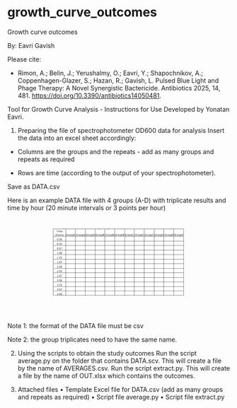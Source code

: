 # growth_curve_outcomes
Growth curve outcomes

By: Eavri Gavish

Please cite:
 - Rimon, A.; Belin, J.; Yerushalmy, O.; Eavri, Y.; Shapochnikov, A.; Coppenhagen-Glazer, S.; Hazan, R.; Gavish, L. Pulsed Blue Light and Phage Therapy: A Novel Synergistic Bactericide. Antibiotics 2025, 14, 481. https://doi.org/10.3390/antibiotics14050481.


Tool for Growth Curve Analysis - Instructions for Use
Developed by Yonatan Eavri.

1. Preparing the file of spectrophotometer OD600 data for analysis
Insert the data into an excel sheet accordingly:

 *	Columns are the groups and the repeats - add as many groups and repeats as required

 *	Rows are time (according to the output of your spectrophotometer).

 Save as DATA.csv 
 
 Here is an example DATA file with 4 groups (A-D) with triplicate results and time by hour (20 minute intervals or 3 points per hour)
 

 <h1 align="center">
<img src="https://github.com/bioimagehuji/growth_curve_outcomes/blob/main/table.png" width="300">
</h1><br>
 
 Note 1: the format of the DATA file must be csv
 
 Note 2: the group triplicates need to have the same name.

2. Using the scripts to obtain the study outcomes
Run the script average.py on the folder that contains DATA.scv. This will create a file by the name of AVERAGES.csv.
Run the script extract.py. This will create a file by the name of OUT.xlsx which contains the outcomes.

3. Attached files
•	Template Excel file for DATA.csv (add as many groups and repeats as required)
•	Script file average.py
•	Script file extract.py

